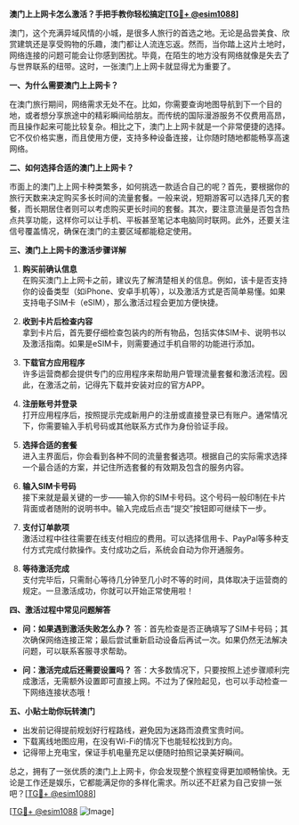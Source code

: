 **澳门上上网卡怎么激活？手把手教你轻松搞定[[TG💪+ @esim1088](https://t.me/s/esim1088)]**

澳门，这个充满异域风情的小城，是很多人旅行的首选之地。无论是品尝美食、欣赏建筑还是享受购物的乐趣，澳门都让人流连忘返。然而，当你踏上这片土地时，网络连接的问题可能会让你感到困扰。毕竟，在陌生的地方没有网络就像是失去了与世界联系的纽带。这时，一张澳门上上网卡就显得尤为重要了。

**一、为什么需要澳门上上网卡？**

在澳门旅行期间，网络需求无处不在。比如，你需要查询地图导航到下一个目的地，或者想分享旅途中的精彩瞬间给朋友。而传统的国际漫游服务不仅费用高昂，而且操作起来可能比较复杂。相比之下，澳门上上网卡就是一个非常便捷的选择。它不仅价格实惠，而且使用方便，支持多种设备连接，让你随时随地都能畅享高速网络。

**二、如何选择合适的澳门上上网卡？**

市面上的澳门上上网卡种类繁多，如何挑选一款适合自己的呢？首先，要根据你的旅行天数来决定购买多长时间的流量套餐。一般来说，短期游客可以选择几天的套餐，而长期居住者则可以考虑购买更长时间的套餐。其次，要注意流量是否包含热点共享功能，这样你可以让手机、平板甚至笔记本电脑同时联网。此外，还要关注信号覆盖情况，确保在澳门的主要区域都能稳定使用。

**三、澳门上上网卡的激活步骤详解**

1. **购买前确认信息**  
在购买澳门上上网卡之前，建议先了解清楚相关的信息。例如，该卡是否支持你的设备类型（如iPhone、安卓手机等），以及激活方式是否简单易懂。如果支持电子SIM卡（eSIM），那么激活过程会更加方便快捷。

2. **收到卡片后检查内容**  
拿到卡片后，首先要仔细检查包装内的所有物品，包括实体SIM卡、说明书以及激活指南。如果是eSIM卡，则需要通过手机自带的功能进行添加。

3. **下载官方应用程序**  
许多运营商都会提供专门的应用程序来帮助用户管理流量套餐和激活流程。因此，在激活之前，记得先下载并安装对应的官方APP。

4. **注册账号并登录**  
打开应用程序后，按照提示完成新用户的注册或直接登录已有账户。通常情况下，你需要输入手机号码或其他联系方式作为身份验证手段。

5. **选择合适的套餐**  
进入主界面后，你会看到各种不同的流量套餐选项。根据自己的实际需求选择一个最合适的方案，并记住所选套餐的有效期及包含的服务内容。

6. **输入SIM卡号码**  
接下来就是最关键的一步——输入你的SIM卡号码。这个号码一般印制在卡片背面或者随附的说明书中。输入完成后点击“提交”按钮即可继续下一步。

7. **支付订单款项**  
激活过程中往往需要在线支付相应的费用。可以选择信用卡、PayPal等多种支付方式完成付款操作。支付成功之后，系统会自动为你开通服务。

8. **等待激活完成**  
支付完毕后，只需耐心等待几分钟至几小时不等的时间，具体取决于运营商的规定。一旦激活成功，你就可以开始正常使用啦！

**四、激活过程中常见问题解答**

- **问：如果遇到激活失败怎么办？**
答：首先检查是否正确填写了SIM卡号码；其次确保网络连接正常；最后尝试重新启动设备后再试一次。如果仍然无法解决问题，可以联系客服寻求帮助。

- **问：激活完成后还需要设置吗？**
答：大多数情况下，只要按照上述步骤顺利完成激活，无需额外设置即可直接上网。不过为了保险起见，也可以手动检查一下网络连接状态哦！

**五、小贴士助你玩转澳门**

- 出发前记得提前规划好行程路线，避免因为迷路而浪费宝贵时间。
- 下载离线地图应用，在没有Wi-Fi的情况下也能轻松找到方向。
- 记得带上充电宝，保证手机电量充足以便随时拍照记录美好瞬间。

总之，拥有了一张优质的澳门上上网卡，你会发现整个旅程变得更加顺畅愉快。无论是工作还是娱乐，它都能满足你的多样化需求。所以还不赶紧为自己安排一张吧？[[TG💪+ @esim1088](https://t.me/s/esim1088)]

[[TG💪+ @esim1088](https://t.me/s/esim1088) ![Image](https://i.postimg.cc/4NQfJmqS/Snipaste-2025-05-13-00-14-12.png)]